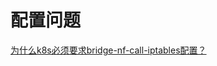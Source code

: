 # 配置问题

[为什么k8s必须要求bridge-nf-call-iptables配置？](https://imroc.cc/post/202105/why-enable-bridge-nf-call-iptables/)
